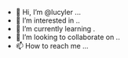 - 👋 Hi, I’m @lucyler ...
- 👀 I’m interested in ..
- 🌱 I’m currently learning .
- 💞️ I’m looking to collaborate on ..
- 📫 How to reach me ...

  
<!---
lucyler/lucyler is a ✨ special ✨ repository because its `README.md` (this file) appears on your GitHub profile.
You can click the Preview link to take a look at your changes.
--->
